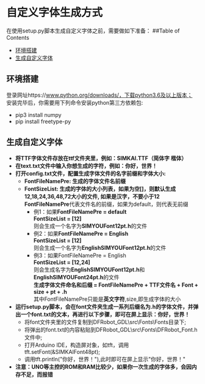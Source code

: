 # 自定义字体生成方式
在使用setup.py脚本生成自定义字体之前，需要做如下准备：
##Table of Contents
* [环境搭建](#环境搭建)
* [生成自定义字体](#生成自定义字体)
## 环境搭建
登录网址https://www.python.org/downloads/，下载python3.6及以上版本；<br>
安装完毕后，你需要用下列命令安装python第三方依赖包: <br>
 * pip3 install numpy
 * pip install freetype-py 

## 生成自定义字体
- **将TTF字体文件存放在ttf文件夹里，例如：SIMKAI.TTF（简体字 楷体）**
- **在text.txt文件中输入你想生成的字符，例如：你好，世界！**
- **打开config.txt文件，配置生成字体文件的名字前缀和字体大小:**
    - **FontFileNamePre: 生成的字体文件名前缀**
    - **FontSizeList: 生成的字体的大小列表，如果为空[]，则默认生成12,18,24,36,48,72大小的文件, 如果是汉字，不要小于12**
  **FontFileNamePre**代表文件名的前缀，如果为default，则代表无前缀<br>
        - 例1：如果**FontFileNamePre = default**<br>
             **FontSizeList = [12]**<br>
    则会生成一个名字为**SIMYOUFont12pt.h**的文件<br>
        - 例2：如果**FontFileNamePre = English**<br>
             **FontSizeList = [12]**<br>
    则会生成一个名字为**EnglishSIMYOUFont12pt.h**的文件<br>
        - 例3：如果FontFileNamePre = English<br>
             **FontSizeList = [12,24]**<br>
    则会生成名字为**EnglishSIMYOUFont12pt.h**和**EnglishSIMYOUFont24pt.h**的文件<br>
**生成字体文件命名和后缀 = FontFileNamePre + TTF文件名 + Font + size + pt + .h**<br>
其中FontFileNamePre只能是**英文字符**,size,即生成字体的大小<br>
- **运行setup.py脚本，会在font文件夹生成一系列后缀名为.h的字体文件，并弹出一个font.txt的文本，再进行以下步骤，即可在屏上显示：你好，世界！<br>**
    - 将font文件夹里的文件复制到DFRobot_GDL\src\Fonts\Fonts目录下;
    - 将弹出的font.txt的内容粘贴到DFRobot_GDL\src\Fonts\DFRobot_Font.h文件中;
    - 打开Arduino IDE，构造屏对象，如tft，调用tft.setFont(&SIMKAIFont48pt);
    - 调用tft.println("你好，世界！"),此时即可在屏上显示"你好，世界！"
- **注意：UNO等主控的ROM和RAM比较少，如果你一次生成的字体多，会因内存不足，而报错**
